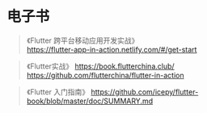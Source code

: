 
# 电子书

> 《Flutter 跨平台移动应用开发实战》  
https://flutter-app-in-action.netlify.com/#/get-start

> 《Flutter实战》
https://book.flutterchina.club/
https://github.com/flutterchina/flutter-in-action


> 《Flutter 入门指南》
https://github.com/icepy/flutter-book/blob/master/doc/SUMMARY.md